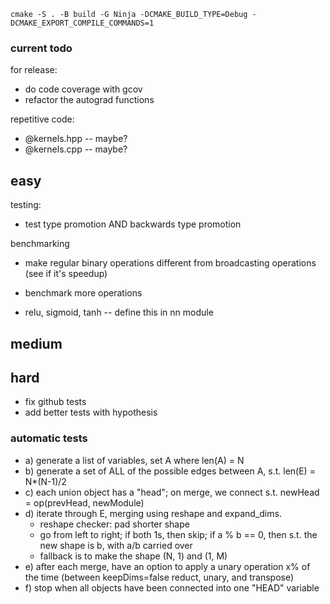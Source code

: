 `cmake -S . -B build -G Ninja -DCMAKE_BUILD_TYPE=Debug -DCMAKE_EXPORT_COMPILE_COMMANDS=1`

### current todo

for release:
- do code coverage with gcov
- refactor the autograd functions

repetitive code:
- @kernels.hpp -- maybe? 
- @kernels.cpp -- maybe? 
<!-- - in fn.hpp, and .cpp explicit declarations of dispatch_handlers -->

## easy

testing: 
- test type promotion AND backwards type promotion

benchmarking
- make regular binary operations different from broadcasting operations (see if it's speedup)
- benchmark more operations

- relu, sigmoid, tanh -- define this in nn module

## medium

## hard

- fix github tests
- add better tests with hypothesis

### automatic tests

- a) generate a list of variables, set A where len(A) = N
- b) generate a set of ALL of the possible edges between A, s.t. len(E) = N\*(N-1)/2
- c) each union object has a "head"; on merge, we connect s.t. newHead = op(prevHead, newModule)
- d) iterate through E, merging using reshape and expand_dims.
  - reshape checker: pad shorter shape
  - go from left to right; if both 1s, then skip; if a % b == 0, then s.t. the new shape is b, with a/b carried over
  - fallback is to make the shape (N, 1) and (1, M)
- e) after each merge, have an option to apply a unary operation x% of the time (between keepDims=false reduct, unary, and transpose)
- f) stop when all objects have been connected into one "HEAD" variable
